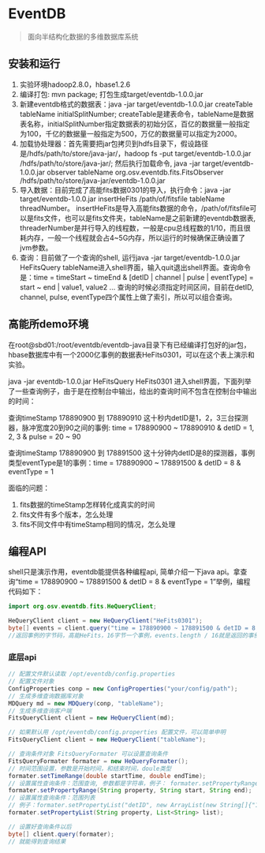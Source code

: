 # EventDB
> 面向半结构化数据的多维数据库系统

## 安装和运行
1. 实验环境hadoop2.8.0，hbase1.2.6
2. 编译打包: mvn package; 打包生成target/eventdb-1.0.0.jar
3. 新建eventdb格式的数据表：java -jar target/eventdb-1.0.0.jar createTable tableName initialSplitNumber; createTable是建表命令，tableName是数据表名称，initialSplitNumber指定数据表的初始分区，百亿的数据量一般指定为100，千亿的数据量一般指定为500，万亿的数据量可以指定为2000。
4. 加载协处理器：首先需要把jar包拷贝到hdfs目录下，假设路径是/hdfs/path/to/store/java-jar/，hadoop fs -put target/eventdb-1.0.0.jar /hdfs/path/to/store/java-jar/; 然后执行加载命令, java -jar target/eventdb-1.0.0.jar observer tableName org.osv.eventdb.fits.FitsObserver /hdfs/path/to/store/java-jar/eventdb-1.0.0.jar
5. 导入数据：目前完成了高能fits数据0301的导入，执行命令：java -jar target/eventdb-1.0.0.jar insertHeFits /path/of/fitsfile tableName threadNumber。 insertHeFits是导入高能fits数据的命令，/path/of/fitsfile可以是fits文件，也可以是fits文件夹，tableName是之前新建的eventdb数据表, threaderNumber是并行导入的线程数，一般是cpu总线程数的1/10，而且很耗内存，一般一个线程就会占4~5G内存，所以运行的时候确保正确设置了jvm参数。
6. 查询：目前做了一个查询的shell, 运行java -jar target/eventdb-1.0.0.jar HeFitsQuery tableName进入shell界面，输入quit退出shell界面。查询命令是：time = timeStart ~ timeEnd & [detID | channel | pulse | eventType] = start ~ end | value1, value2 ... 查询的时候必须指定时间区间，目前在detID, channel, pulse, eventType四个属性上做了索引，所以可以组合查询。

## 高能所demo环境
在root@sbd01:/root/eventdb/eventdb-java目录下有已经编译打包好的jar包，hbase数据库中有一个2000亿事例的数据表HeFits0301，可以在这个表上演示和实验。

java -jar eventdb-1.0.0.jar HeFitsQuery HeFits0301 进入shell界面，下面列举了一些查询例子，由于是在控制台中输出，给出的查询时间不包含在控制台中输出的时间：

查询timeStamp 178890900 到 178890910 这十秒内detID是1，2，3三台探测器，脉冲宽度20到90之间的事例: time = 178890900 ~ 178890910 & detID = 1, 2, 3 & pulse = 20 ~ 90

查询timeStamp 178890900 到 178891500 这十分钟内detID是8的探测器，事例类型eventType是1的事例：time = 178890900 ~ 178891500 & detID = 8 & eventType = 1

面临的问题：
1. fits数据的timeStamp怎样转化成真实的时间
2. fits文件有多个版本，怎么处理
3. fits不同文件中有timeStamp相同的情况，怎么处理

## 编程API
shell只是演示作用，eventdb能提供各种编程api, 简单介绍一下java api。拿查询“time = 178890900 ~ 178891500 & detID = 8 & eventType = 1”举例，编程代码如下：
```java
import org.osv.eventdb.fits.HeQueryClient;

HeQueryClient client = new HeQueryClient("HeFits0301");
byte[] events = client.query("time = 178890900 ~ 178891500 & detID = 8 & eventType = 1");
//返回事例的字节码，高能HeFits，16字节一个事例，events.length / 16就是返回的事例数。
```

### 底层api
```java
// 配置文件默认读取 /opt/eventdb/config.properties
// 配置文件对象
ConfigProperties conp = new ConfigProperties("your/config/path");
// 生成多维查询数据库对象
MDQuery md = new MDQuery(conp, "tableName");
// 生成多维查询客户端
FitsQueryClient client = new HeQueryClient(md);

// 如果默认用 /opt/eventdb/config.properties 配置文件，可以简单申明
FitsQueryClient client = new HeQueryClient("tableName");

// 查询条件对象 FitsQueryFormater 可以设置查询条件
FitsQueryFormater formater = new HeQueryFormater();
// 时间范围设置，参数是开始时间，和结束时间，doule类型
formater.setTimeRange(double startTime, double endTime);
// 设置属性查询条件：范围查询, 参数都是字符串，例子： formater.setPropertyRange("detID", "2", "13")
formater.setPropertyRange(String property, String start, String end);
// 设置属性查询条件：范围列表
// 例子：formater.setPropertyList("detID", new ArrayList(new String[]{"1", "2", "7"}))
formater.setPropertyList(String property, List<String> list);

// 设置好查询条件以后
byte[] client.query(formater);
// 就能得到查询结果
```



